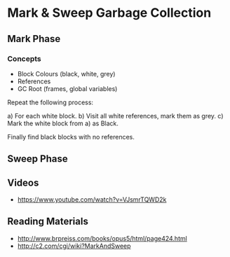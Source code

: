 # Mark & Sweep Garbage Collection

## Mark Phase

### Concepts

* Block Colours (black, white, grey)
* References
* GC Root (frames, global variables)

Repeat the following process:

a) For each white block.
b) Visit all white references, mark them as grey.
c) Mark the white block from a) as Black.

Finally find black blocks with no references.

## Sweep Phase

## Videos

* https://www.youtube.com/watch?v=VJsmrTQWD2k

## Reading Materials
* http://www.brpreiss.com/books/opus5/html/page424.html
* http://c2.com/cgi/wiki?MarkAndSweep
